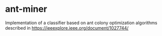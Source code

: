 # ant-miner
Implementation of a classifier based on ant colony optimization algorithms described in https://ieeexplore.ieee.org/document/1027744/
